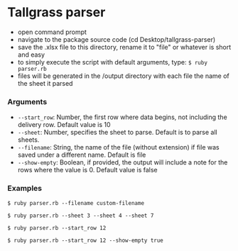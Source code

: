 # Tallgrass parser

- open command prompt
- navigate to the package source code (cd Desktop/tallgrass-parser)
- save the .xlsx file to this directory, rename it to "file" or whatever is short and easy
- to simply execute the script with default arguments, type: `$ ruby parser.rb`
- files will be generated in the /output directory with each file the name of the sheet it parsed

### Arguments
- `--start_row`: Number, the first row where data begins, not including the delivery row. Default value is 10
- `--sheet`: Number, specifies the sheet to parse. Default is to parse all sheets.
- `--filename`: String, the name of the file (without extension) if file was saved under a different name. Default is file
- `--show-empty`: Boolean, if provided, the output will include a note for the rows where the value is 0. Default value is false

### Examples
```
$ ruby parser.rb --filename custom-filename

$ ruby parser.rb --sheet 3 --sheet 4 --sheet 7

$ ruby parser.rb --start_row 12

$ ruby parser.rb --start_row 12 --show-empty true
```
